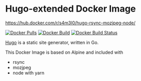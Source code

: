 # Hugo-extended Docker Image

https://hub.docker.com/r/s4m3l0/hugo-rsync-mozjpeg-node/

[![Docker Pulls](https://img.shields.io/docker/pulls/s4m3l0/hugo-rsync-mozjpeg-node.svg)](https://store.docker.com/community/images/s4m3l0/hugo-rsync-mozjpeg-node)
[![Docker Build](https://img.shields.io/docker/automated/s4m3l0/hugo-rsync-mozjpeg-node.svg)](https://img.shields.io/docker/automated/s4m3l0/hugo-rsync-mozjpeg-node)
[![Docker Build Status](https://img.shields.io/docker/build/s4m3l0/hugo-rsync-mozjpeg-node.svg)](https://img.shields.io/docker/build/s4m3l0/hugo-rsync-mozjpeg-node)

[Hugo](https://gohugo.io/) is a static site generator, written in Go.

This Docker Image is based on Alpine and included with
- rsync
- mozjpeg
- node with yarn
